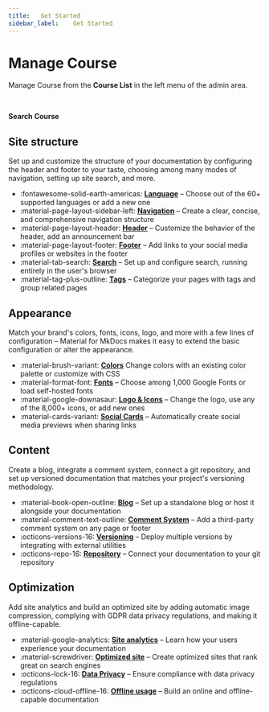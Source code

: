 ```yaml
---
title:   Get Started
sidebar_label:    Get Started
---
```


# Manage Course

 Manage Course from the **Course List** in the left menu of the admin area.

&nbsp;

**Search Course**


## Site structure

Set up and customize the structure of your documentation by configuring the
header and footer to your taste, choosing among many modes of navigation,
setting up site search, and more.

<div class="grid cards" markdown>

- :fontawesome-solid-earth-americas: __[Language]__ – Choose out of the 60+ supported languages or add a new one
- :material-page-layout-sidebar-left: __[Navigation]__ – Create a clear, concise, and comprehensive navigation structure
- :material-page-layout-header: __[Header]__ – Customize the behavior of the header, add an announcement bar
- :material-page-layout-footer: __[Footer]__ – Add links to your social media profiles or websites in the footer 
- :material-tab-search: __[Search]__ – Set up and configure search, running entirely in the user's browser
- :material-tag-plus-outline: __[Tags]__ – Categorize your pages with tags and group related pages

</div>

  [Language]: changing-the-language.md
  [Navigation]: setting-up-navigation.md
  [Header]: setting-up-the-header.md
  [Footer]: setting-up-the-footer.md
  [Search]: setting-up-site-search.md
  [Tags]: setting-up-tags.md


## Appearance

Match your brand's colors, fonts, icons, logo, and more with a few lines of
configuration – Material for MkDocs makes it easy to extend the basic
configuration or alter the appearance.

<div class="grid cards" markdown>

- :material-brush-variant: __[Colors]__ Change colors with an existing color palette or customize with CSS
- :material-format-font: __[Fonts]__ – Choose among 1,000 Google Fonts or load self-hosted fonts
- :material-google-downasaur: __[Logo & Icons]__ – Change the logo, use any of the 8,000+ icons, or add new ones
- :material-cards-variant: __[Social Cards]__ – Automatically create social media previews when sharing links

</div>

  [Colors]: changing-the-colors.md
  [Fonts]: changing-the-fonts.md
  [Logo & Icons]: changing-the-logo-and-icons.md
  [Social Cards]: setting-up-social-cards.md

## Content

Create a blog, integrate a comment system, connect a git repository, and set up
versioned documentation that matches your project's versioning methodology.

<div class="grid cards" markdown>

- :material-book-open-outline: __[Blog]__ – Set up a standalone blog or host it alongside your documentation
- :material-comment-text-outline: __[Comment System]__ – Add a third-party comment system on any page or footer
- :octicons-versions-16: __[Versioning]__ – Deploy multiple versions by integrating with external utilities
- :octicons-repo-16: __[Repository]__ – Connect your documentation to your git repository

</div>

  [Blog]: setting-up-a-blog.md
  [Comment System]: adding-a-comment-system.md
  [Versioning]: setting-up-versioning.md  
  [Repository]: adding-a-git-repository.md

## Optimization

Add site analytics and build an optimized site by adding automatic image
compression, complying with GDPR data privacy regulations, and making it
offline-capable.

<div class="grid cards" markdown>

- :material-google-analytics: __[Site analytics]__ – Learn how your users experience your documentation
- :material-screwdriver: __[Optimized site]__ – Create optimized sites that rank great on search engines
- :octicons-lock-16: __[Data Privacy]__ – Ensure compliance with data privacy regulations
- :octicons-cloud-offline-16: __[Offline usage]__ – Build an online and offline-capable documentation

</div>

  [Site analytics]: setting-up-site-analytics.md
  [Optimized site]: building-an-optimized-site.md
  [Data Privacy]: ensuring-data-privacy.md
  [Offline usage]: building-for-offline-usage.md
